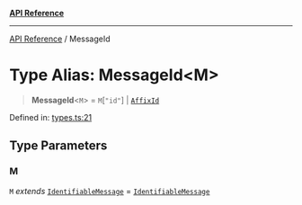 [**API Reference**](../README.md)

***

[API Reference](../README.md) / MessageId

# Type Alias: MessageId\<M\>

> **MessageId**\<`M`\> = `M`\[`"id"`\] \| [`AffixId`](AffixId.md)

Defined in: [types.ts:21](https://github.com/wix-incubator/chat-viewer/blob/15bf3285badb80da9e01685e151f498ed816c224/lib/types.ts#L21)

## Type Parameters

### M

`M` *extends* [`IdentifiableMessage`](IdentifiableMessage.md) = [`IdentifiableMessage`](IdentifiableMessage.md)
